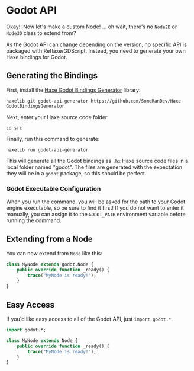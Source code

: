 # Godot API

Okay!! Now let's make a custom Node! ... oh wait, there's no `Node2D` or `Node3D` class to extend from?

As the Godot API can change depending on the version, no specific API is packaged with Reflaxe/GDScript. Instead, you need to generate your own Haxe bindings for Godot.

## Generating the Bindings

First, install the [Haxe Godot Bindings Generator](https://github.com/SomeRanDev/Haxe-GodotBindingsGenerator) library:
```
haxelib git godot-api-generator https://github.com/SomeRanDev/Haxe-GodotBindingsGenerator
```

Next, enter your Haxe source code folder:
```
cd src
```

Finally, run this command to generate:
```
haxelib run godot-api-generator
```

This will generate all the Godot bindings as `.hx` Haxe source code files in a local folder named "godot". The files are generated with the expectation they will be in a `godot` package, so this should be perfect.

### Godot Executable Configuration
When you run the command, you will be asked for the path to your Godot engine executable, so be sure to find it first! If you do not want to enter it manually, you can assign it to the `GODOT_PATH` environment variable before running the command.

## Extending from a Node
You can now extend from `Node` like this:
```haxe
class MyNode extends godot.Node {
	public override function _ready() {
		trace("MyNode is ready!");
	}
}
```

## Easy Access
If you'd like easy access to all of the Godot API, just `import godot.*`.
```haxe
import godot.*;

class MyNode extends Node {
	public override function _ready() {
		trace("MyNode is ready!");
	}
}
```
